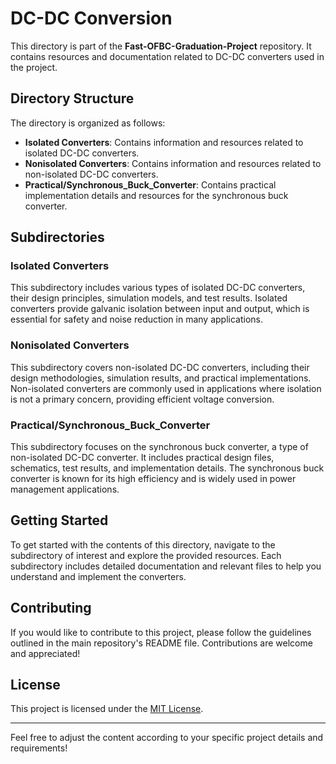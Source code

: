 # DC-DC Conversion

This directory is part of the **Fast-OFBC-Graduation-Project** repository. It contains resources and documentation related to DC-DC converters used in the project.

## Directory Structure

The directory is organized as follows:

- **Isolated Converters**: Contains information and resources related to isolated DC-DC converters.
- **Nonisolated Converters**: Contains information and resources related to non-isolated DC-DC converters.
- **Practical/Synchronous_Buck_Converter**: Contains practical implementation details and resources for the synchronous buck converter.

## Subdirectories

### Isolated Converters

This subdirectory includes various types of isolated DC-DC converters, their design principles, simulation models, and test results. Isolated converters provide galvanic isolation between input and output, which is essential for safety and noise reduction in many applications.

### Nonisolated Converters

This subdirectory covers non-isolated DC-DC converters, including their design methodologies, simulation results, and practical implementations. Non-isolated converters are commonly used in applications where isolation is not a primary concern, providing efficient voltage conversion.

### Practical/Synchronous_Buck_Converter

This subdirectory focuses on the synchronous buck converter, a type of non-isolated DC-DC converter. It includes practical design files, schematics, test results, and implementation details. The synchronous buck converter is known for its high efficiency and is widely used in power management applications.

## Getting Started

To get started with the contents of this directory, navigate to the subdirectory of interest and explore the provided resources. Each subdirectory includes detailed documentation and relevant files to help you understand and implement the converters.

## Contributing

If you would like to contribute to this project, please follow the guidelines outlined in the main repository's README file. Contributions are welcome and appreciated!

## License

This project is licensed under the [MIT License](LICENSE).

---

Feel free to adjust the content according to your specific project details and requirements!
